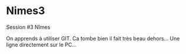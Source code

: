# Nimes3
Session #3 Nîmes

On apprends à utiliser GIT. Ca tombe bien il fait très beau dehors...
Une ligne directement sur le PC...